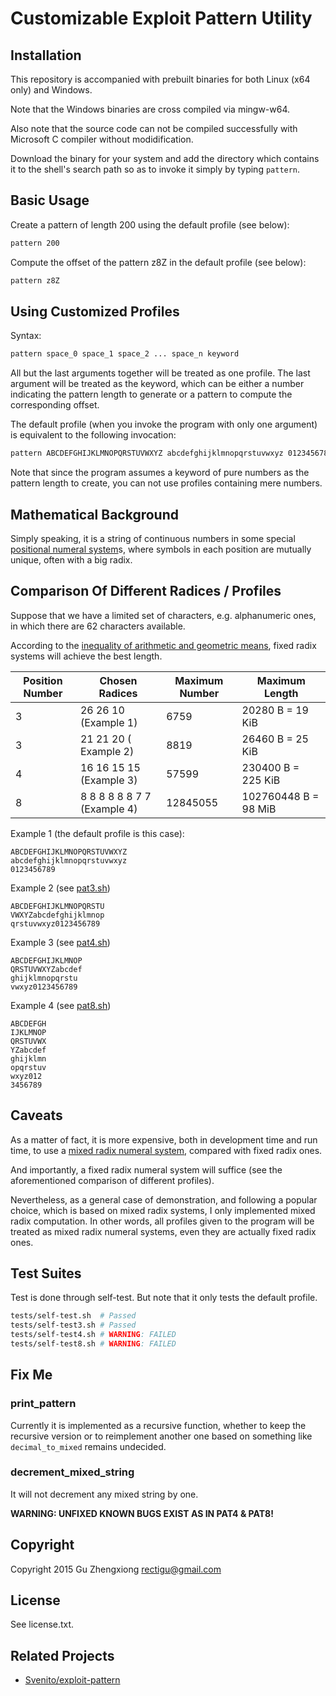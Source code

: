 # Customizable Exploit Pattern Utility

## Installation

This repository is accompanied with prebuilt binaries
for both Linux (x64 only) and Windows.

Note that the Windows binaries are cross compiled via mingw-w64.

Also note that the source code can not be compiled successfully
with Microsoft C compiler without modidification.

Download the binary for your system
and add the directory which contains it to the shell's search path
so as to invoke it simply by typing `pattern`.

## Basic Usage

Create a pattern of length 200 using the default profile (see below):

```bash
pattern 200
```

Compute the offset of the pattern z8Z in the default profile (see below):

```bash
pattern z8Z
```

## Using Customized Profiles

Syntax:

```bash
pattern space_0 space_1 space_2 ... space_n keyword
```

All but the last arguments together will be treated as one profile.
The last argument will be treated as the keyword,
which can be either a number indicating the pattern length
to generate or a pattern to compute the corresponding offset.

The default profile (when you invoke the program with
only one argument) is equivalent to the following invocation:

```bash
pattern ABCDEFGHIJKLMNOPQRSTUVWXYZ abcdefghijklmnopqrstuvwxyz 0123456789 keyword
```

Note that since the program assumes a keyword of pure numbers
as the pattern length to create,
you can not use profiles containing mere numbers.

## Mathematical Background

Simply speaking, it is a string of continuous numbers
in some special [positional numeral system]s,
where symbols in each position are mutually unique,
often with a big radix.

## Comparison Of Different Radices / Profiles

Suppose that we have a limited set of characters,
e.g. alphanumeric ones, in which there are 62 characters available.

According to the [inequality of arithmetic and geometric means],
fixed radix systems will achieve the best length.

| Position Number | Chosen Radices | Maximum Number| Maximum Length
| --- | --- | --- | ---
| 3 | 26 26 10 (Example 1) | 6759 | 20280 B = 19 KiB
| 3 | 21 21 20 ( Example 2) | 8819 | 26460 B = 25 KiB
| 4 | 16 16 15 15 (Example 3) | 57599 | 230400 B = 225 KiB
| 8 | 8 8 8 8 8 8 7 7 (Example 4) | 12845055 | 102760448 B = 98 MiB

Example 1 (the default profile is this case):
```
ABCDEFGHIJKLMNOPQRSTUVWXYZ
abcdefghijklmnopqrstuvwxyz
0123456789
```
Example 2 (see [pat3.sh](./pat3.sh))
```
ABCDEFGHIJKLMNOPQRSTU
VWXYZabcdefghijklmnop
qrstuvwxyz0123456789
```
Example 3 (see [pat4.sh](./pat4.sh))
```
ABCDEFGHIJKLMNOP
QRSTUVWXYZabcdef
ghijklmnopqrstu
vwxyz0123456789

```
Example 4 (see [pat8.sh](./pat8.sh))
```
ABCDEFGH
IJKLMNOP
QRSTUVWX
YZabcdef
ghijklmn
opqrstuv
wxyz012
3456789
```

## Caveats

As a matter of fact, it is more expensive,
both in development time and run time,
to use a [mixed radix numeral system],
compared with fixed radix ones.

And importantly, a fixed radix numeral system will suffice
(see the aforementioned comparison of different profiles).

Nevertheless, as a general case of demonstration,
and following a popular choice,
which is based on mixed radix systems,
I only implemented mixed radix computation.
In other words, all profiles given to the program will be treated
as mixed radix numeral systems,
even they are actually fixed radix ones.

## Test Suites

Test is done through self-test.
But note that it only tests the default profile.

```bash
tests/self-test.sh  # Passed
tests/self-test3.sh # Passed
tests/self-test4.sh # WARNING: FAILED
tests/self-test8.sh # WARNING: FAILED
```

## Fix Me

### print_pattern

Currently it is implemented as a recursive function,
whether to keep the recursive version
or to reimplement another one based on something
like `decimal_to_mixed` remains undecided.

### decrement_mixed_string

It will not decrement any mixed string by one.

__WARNING: UNFIXED KNOWN BUGS EXIST AS IN PAT4 & PAT8!__

## Copyright

Copyright 2015 Gu Zhengxiong <rectigu@gmail.com>

## License

See license.txt.

[positional numeral system]: https://en.wikipedia.org/wiki/Positional_notation
[inequality of arithmetic and geometric means]: https://en.wikipedia.org/wiki/Inequality_of_arithmetic_and_geometric_means
[mixed radix numeral system]: https://en.wikipedia.org/wiki/Mixed_radix

## Related Projects

- [Svenito/exploit-pattern](https://github.com/Svenito/exploit-pattern)

